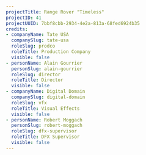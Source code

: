 ```yaml
---
projectTitle: Range Rover "Timeless"
projectID: 41
projectUUID: 7bbf8cbb-2934-4e2a-813a-68fed6924b35
credits:
- companyName: Tate USA
  companySlug: tate-usa
  roleSlug: prodco
  roleTitle: Production Company
  visible: false
- personName: Alain Gourrier
  personSlug: alain-gourrier
  roleSlug: director
  roleTitle: Director
  visible: false
- companyName: Digital Domain
  companySlug: digital-domain
  roleSlug: vfx
  roleTitle: Visual Effects
  visible: false
- personName: Robert Moggach
  personSlug: robert-moggach
  roleSlug: dfx-supervisor
  roleTitle: DFX Supervisor
  visible: false
---
```

